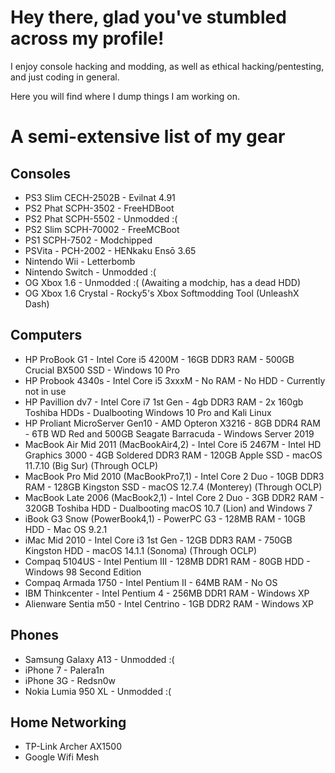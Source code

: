 # Hey there, glad you've stumbled across my profile!

I enjoy console hacking and modding, as well as ethical hacking/pentesting, and just coding in general.

Here you will find where I dump things I am working on.

# A semi-extensive list of my gear
## Consoles
- PS3 Slim CECH-2502B - Evilnat 4.91
- PS2 Phat SCPH-3502 - FreeHDBoot
- PS2 Phat SCPH-5502 - Unmodded :(
- PS2 Slim SCPH-70002 - FreeMCBoot
- PS1 SCPH-7502 - Modchipped
- PSVita - PCH-2002 - HENkaku Ensō 3.65
- Nintendo Wii - Letterbomb
- Nintendo Switch - Unmodded :(
- OG Xbox 1.6 - Unmodded :( (Awaiting a modchip, has a dead HDD)
- OG Xbox 1.6 Crystal - Rocky5's Xbox Softmodding Tool (UnleashX Dash)
## Computers
- HP ProBook G1 - Intel Core i5 4200M - 16GB DDR3 RAM - 500GB Crucial BX500 SSD - Windows 10 Pro
- HP Probook 4340s - Intel Core i5 3xxxM - No RAM - No HDD - Currently not in use
- HP Pavillion dv7 - Intel Core i7 1st Gen - 4gb DDR3 RAM - 2x 160gb Toshiba HDDs - Dualbooting Windows 10 Pro and Kali Linux
- HP Proliant MicroServer Gen10 - AMD Opteron X3216 - 8GB DDR4 RAM - 6TB WD Red and 500GB Seagate Barracuda - Windows Server 2019
- MacBook Air Mid 2011 (MacBookAir4,2) - Intel Core i5 2467M - Intel HD Graphics 3000 - 4GB Soldered DDR3 RAM - 120GB Apple SSD - macOS 11.7.10 (Big Sur) (Through OCLP)
- MacBook Pro Mid 2010 (MacBookPro7,1) - Intel Core 2 Duo - 10GB DDR3 RAM - 128GB Kingston SSD - macOS 12.7.4 (Monterey) (Through OCLP)
- MacBook Late 2006 (MacBook2,1) - Intel Core 2 Duo - 3GB DDR2 RAM - 320GB Toshiba HDD - Dualbooting macOS 10.7 (Lion) and Windows 7
- iBook G3 Snow (PowerBook4,1) - PowerPC G3 - 128MB RAM - 10GB HDD - Mac OS 9.2.1
- iMac Mid 2010 - Intel Core i3 1st Gen - 12GB DDR3 RAM - 750GB Kingston HDD - macOS 14.1.1 (Sonoma) (Through OCLP)
- Compaq 5104US - Intel Pentium III - 128MB DDR1 RAM - 80GB HDD - Windows 98 Second Edition
- Compaq Armada 1750 - Intel Pentium II - 64MB RAM - No OS
- IBM Thinkcenter - Intel Pentium 4 - 256MB DDR1 RAM - Windows XP
- Alienware Sentia m50 - Intel Centrino - 1GB DDR2 RAM - Windows XP
## Phones
- Samsung Galaxy A13 - Unmodded :(
- iPhone 7 - Palera1n
- iPhone 3G - Redsn0w
- Nokia Lumia 950 XL - Unmodded :(
## Home Networking
- TP-Link Archer AX1500
- Google Wifi Mesh


  
